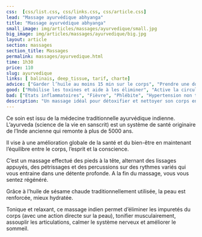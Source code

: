 ```yaml
---
css:  [css/list.css, css/links.css, css/article.css]
lead: "Massage ayurvédique abhyanga"
title: "Massage ayurvédique abhyanga"
small_image: img/articles/massages/ayurvedique/small.jpg
big_image: img/articles/massages/ayurvedique/big.jpg
layout: article
section: massages
section_title: Massages
permalink: massages/ayurvedique.html
time: 1h30
price: 110
slug: ayurvedique
links: [ balinais, deep_tissue, tarif, charte]
advice: ["Garder l’huile au moins 15 min sur le corps", "Prendre une douche bien chaude quelques heures après le massage pour une meilleure pénétration de l’huile  sur la peau et l’élimination les toxines."]
good: ["Mobilise les toxines et aide à les éliminer", "Active la circulation sanguine et lymphatique", "Apaise le système nerveux", "Relaxe les muscles et tendons", "Fortifie le corps", "Favorise le sommeil et les rêves"]
bad: ["Etats inflammatoires", "Fièvre", "Phlébite", "Hypertension non traitée"]
description: "Un massage idéal pour détoxifier et nettoyer son corps en profondeur. Ce massage indien vous ressourcera en profondeur!"
---
```

Ce soin est issu de la médecine traditionnelle
ayurvédique indienne.
L’ayurveda  (science de la vie en sanscrit) est
un système de santé originaire de l’Inde ancienne
qui remonte à plus de 5000 ans.


 Il vise à une amélioration globale de la santé
et du bien-être en maintenant l’équilibre entre le corps,
l’esprit et la conscience.


C’est un massage effectué des pieds à la tête, alternant
des lissages appuyés, des pétrissages et des
percussions sur des rythmes variés qui vous entraine
dans une détente profonde. A la fin du massage, vous
vous sentez régénéré.


Grâce à l’huile de sésame chaude traditionnellement
utilisée, la peau est renforcée, mieux hydratée.


 Tonique et relaxant, ce massage indien permet
d’éliminer les impuretés du corps (avec une action directe sur la peau), tonifier musculairement, assouplir les articulations, calmer le
système nerveux et améliorer le sommeil. 
